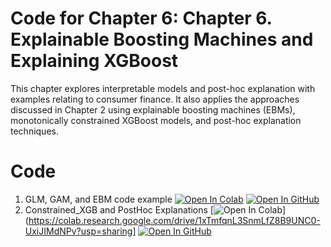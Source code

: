 
# Code for Chapter 6: Chapter 6. Explainable Boosting Machines and Explaining XGBoost

This chapter explores interpretable models and post-hoc explanation with examples relating to consumer finance. It also applies the approaches discussed in Chapter 2 using explainable boosting machines (EBMs), monotonically constrained XGBoost models, and post-hoc explanation techniques.

# Code
1. GLM, GAM, and EBM code example [![Open In Colab](https://colab.research.google.com/assets/colab-badge.svg)](https://colab.research.google.com/drive/1jr4cOKC8MBZ5NB6P90JTLUhkaSn1V-8h?usp=sharing)     [![Open In GitHub](https://img.shields.io/badge/Github-code-green)](https://github.com/ml-for-high-risk-apps-book/Machine-Learning-for-High-Risk-Applications-Book/blob/main/code/Chapter-6/GLM%2CGAM%20and%20EBM_code_example.ipynb)
2. Constrained_XGB and PostHoc Explanations [![Open In Colab](https://colab.research.google.com/assets/colab-badge.svg)](https://colab.research.google.com/drive/1xTmfqnL3SnmLfZ8B9UNC0-UxiJIMdNPv?usp=sharing]   [![Open In GitHub](https://img.shields.io/badge/Github-code-green)](https://github.com/ml-for-high-risk-apps-book/Machine-Learning-for-High-Risk-Applications-Book/blob/main/code/Chapter-6/Constrained_XGB_and_Post_Hoc_Explanations.ipynb)
